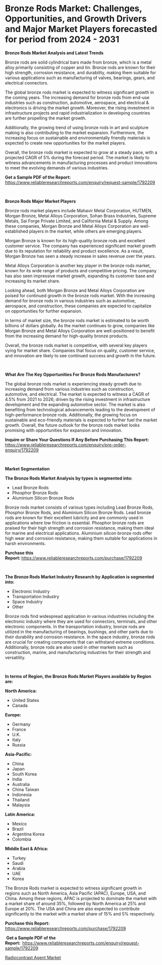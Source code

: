 <p><h1>Bronze Rods Market: Challenges, Opportunities, and Growth Drivers and Major Market Players forecasted for period from 2024 - 2031</h1></p><p><strong>Bronze Rods Market Analysis and Latest Trends</strong></p>
<p><p>Bronze rods are solid cylindrical bars made from bronze, which is a metal alloy primarily consisting of copper and tin. Bronze rods are known for their high strength, corrosion resistance, and durability, making them suitable for various applications such as manufacturing of valves, bearings, gears, and electrical connectors.</p><p>The global bronze rods market is expected to witness significant growth in the coming years. The increasing demand for bronze rods from end-use industries such as construction, automotive, aerospace, and electrical & electronics is driving the market growth. Moreover, the rising investment in infrastructure projects and rapid industrialization in developing countries are further propelling the market growth.</p><p>Additionally, the growing trend of using bronze rods in art and sculpture making is also contributing to the market expansion. Furthermore, the increasing focus on sustainable and environmentally friendly materials is expected to create new opportunities for the market players.</p><p>Overall, the bronze rods market is expected to grow at a steady pace, with a projected CAGR of 5% during the forecast period. The market is likely to witness advancements in manufacturing processes and product innovations to meet the evolving demands of various industries.</p></p>
<p><strong>Get a Sample PDF of the Report:&nbsp;</strong> <a href="https://www.reliableresearchreports.com/enquiry/request-sample/1792209">https://www.reliableresearchreports.com/enquiry/request-sample/1792209</a></p>
<p>&nbsp;</p>
<p><strong>Bronze Rods Major Market Players</strong></p>
<p><p>Bronze rods market players include Mahavir Metal Corporation, HUTMEN, Morgan Bronze, Metal Alloys Corporation, Sohan Brass Industries, Supreme Metals, Sai Forge Private Limited, and California Metal & Supply. Among these companies, Morgan Bronze and Metal Alloys Corporation are well-established players in the market, while others are emerging players.</p><p>Morgan Bronze is known for its high-quality bronze rods and excellent customer service. The company has experienced significant market growth due to its reputation for reliability and product excellence. As a result, Morgan Bronze has seen a steady increase in sales revenue over the years.</p><p>Metal Alloys Corporation is another key player in the bronze rods market, known for its wide range of products and competitive pricing. The company has also seen impressive market growth, expanding its customer base and increasing its market share.</p><p>Looking ahead, both Morgan Bronze and Metal Alloys Corporation are poised for continued growth in the bronze rods market. With the increasing demand for bronze rods in various industries such as automotive, aerospace, and construction, these companies are expected to capitalize on opportunities for further expansion.</p><p>In terms of market size, the bronze rods market is estimated to be worth billions of dollars globally. As the market continues to grow, companies like Morgan Bronze and Metal Alloys Corporation are well-positioned to benefit from the increasing demand for high-quality bronze products.</p><p>Overall, the bronze rods market is competitive, with several key players vying for market share. Companies that focus on quality, customer service, and innovation are likely to see continued success and growth in the future.</p></p>
<p>&nbsp;</p>
<p><strong>What Are The Key Opportunities For Bronze Rods Manufacturers?</strong></p>
<p><p>The global bronze rods market is experiencing steady growth due to increasing demand from various industries such as construction, automotive, and electrical. The market is expected to witness a CAGR of 4.5% from 2021 to 2026, driven by the rising investment in infrastructure development and the expanding automotive sector. The market is also benefiting from technological advancements leading to the development of high-performance bronze rods. Additionally, the growing focus on sustainable and eco-friendly materials is expected to further fuel the market growth. Overall, the future outlook for the bronze rods market looks promising with opportunities for expansion and innovation.</p></p>
<p><strong>Inquire or Share Your Questions If Any Before Purchasing This Report:</strong> <a href="https://www.reliableresearchreports.com/enquiry/pre-order-enquiry/1792209">https://www.reliableresearchreports.com/enquiry/pre-order-enquiry/1792209</a></p>
<p>&nbsp;</p>
<p><strong>Market Segmentation</strong></p>
<p><strong>The Bronze Rods Market Analysis by types is segmented into:</strong></p>
<p><ul><li>Lead Bronze Rods</li><li>Phosphor Bronze Rods</li><li>Aluminium Silicon Bronze Rods</li></ul></p>
<p><p>Bronze rods market consists of various types including Lead Bronze Rods, Phosphor Bronze Rods, and Aluminium Silicon Bronze Rods. Lead bronze rods are known for their excellent lubricity and are commonly used in applications where low friction is essential. Phosphor bronze rods are praised for their high strength and corrosion resistance, making them ideal for marine and electrical applications. Aluminium silicon bronze rods offer high wear and corrosion resistance, making them suitable for applications in harsh environments.</p></p>
<p><strong>Purchase this Report:&nbsp;</strong><a href="https://www.reliableresearchreports.com/purchase/1792209">https://www.reliableresearchreports.com/purchase/1792209</a></p>
<p>&nbsp;</p>
<p><strong>The Bronze Rods Market Industry Research by Application is segmented into:</strong></p>
<p><ul><li>Electronic Industry</li><li>Transportation Industry</li><li>Space Industry</li><li>Other</li></ul></p>
<p><p>Bronze rods find widespread application in various industries including the electronic industry where they are used for connectors, terminals, and other electronic components. In the transportation industry, bronze rods are utilized in the manufacturing of bearings, bushings, and other parts due to their durability and corrosion resistance. In the space industry, bronze rods are crucial for creating components that can withstand extreme conditions. Additionally, bronze rods are also used in other markets such as construction, marine, and manufacturing industries for their strength and versatility.</p></p>
<p>&nbsp;</p>
<p><strong>In terms of Region, the Bronze Rods Market Players available by Region are:</strong></p>
<p>
    <p> <strong> North America: </strong>
        <ul>
            <li>United States</li>
            <li>Canada</li>
        </ul>
        </p> 
    <p> <strong> Europe: </strong>
        <ul>
            <li>Germany</li>
            <li>France</li>
            <li>U.K.</li>
            <li>Italy</li>
            <li>Russia</li>
        </ul>
        </p> 
    <p> <strong> Asia-Pacific: </strong>
        <ul>
            <li>China</li>
            <li>Japan</li>
            <li>South Korea</li>
            <li>India</li>
            <li>Australia</li>
            <li>China Taiwan</li>
            <li>Indonesia</li>
            <li>Thailand</li>
            <li>Malaysia</li>
        </ul>
        </p> 
    <p> <strong> Latin America: </strong>
        <ul>
            <li>Mexico</li>
            <li>Brazil</li>
            <li>Argentina Korea</li>
            <li>Colombia</li>
        </ul>
        </p> 
    <p> <strong> Middle East & Africa: </strong>
        <ul>
            <li>Turkey</li>
            <li>Saudi</li>
            <li>Arabia</li>
            <li>UAE</li>
            <li>Korea</li>
        </ul>
    </p>
    </p>
<p><p>The Bronze Rods market is expected to witness significant growth in regions such as North America, Asia Pacific (APAC), Europe, USA, and China. Among these regions, APAC is projected to dominate the market with a market share of around 35%, followed by North America at 25% and Europe at 20%. The USA and China are also expected to contribute significantly to the market with a market share of 15% and 5% respectively.</p></p>
<p><strong>Purchase this Report: </strong><a href="https://www.reliableresearchreports.com/purchase/1792209">https://www.reliableresearchreports.com/purchase/1792209</a></p>
<p>&nbsp;<strong>Get a Sample PDF of the Report:&nbsp;&nbsp;</strong><a href="https://www.reliableresearchreports.com/enquiry/request-sample/1792209">https://www.reliableresearchreports.com/enquiry/request-sample/1792209</a></p>
<p><strong></strong></p>
<p><p><a href="https://sulfuric-clavicle-d39.notion.site/Decoding-the-Radiocontrast-Agent-Market-A-Deep-Dive-into-the-Latest-Market-Trends-Market-Segmentat-148a47c0bdbe4a598eecb5547f273df3">Radiocontrast Agent Market</a></p></p>